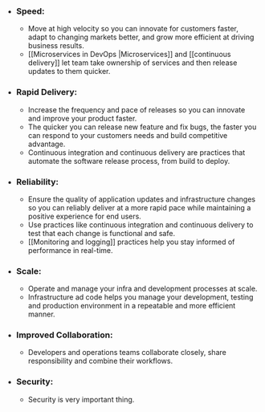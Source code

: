 
* ### Speed:
	* Move at high velocity so you can innovate for customers faster, adapt to changing markets better, and grow more efficient at driving business results.
	* [[Microservices in DevOps |Microservices]] and [[continuous delivery]] let team take ownership of services and then release updates to them quicker.

* ### Rapid Delivery:
	* Increase the frequency and pace of releases so you can innovate and improve your product faster.
	* The quicker you can release new feature and fix bugs, the faster you can respond to your customers needs and build competitive advantage.
	* Continuous integration and continuous delivery are practices that automate the software release process, from build to deploy.

* ### Reliability:
	* Ensure the quality of application updates and infrastructure changes so you can reliably deliver at a more rapid pace while maintaining a positive experience for end users.
	* Use practices like continuous integration and continuous delivery to test that each change is functional and safe.
	* [[Monitoring and logging]] practices help you stay informed of performance in real-time.

* ### Scale:
	* Operate and manage your infra and development processes at scale.
	* Infrastructure ad code helps you manage your development, testing and production environment in a repeatable and more efficient manner.

* ### Improved Collaboration:
	* Developers and operations teams collaborate closely, share responsibility and combine their workflows.

* ### Security:
	* Security is very important thing.

